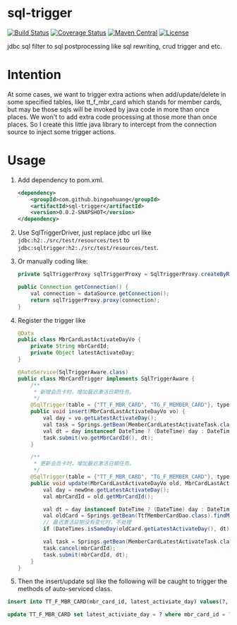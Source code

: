 # sql-trigger
[![Build Status](https://travis-ci.org/bingoohuang/sql-trigger.svg?branch=master)](https://travis-ci.org/bingoohuang/sql-trigger)
[![Coverage Status](https://coveralls.io/repos/github/bingoohuang/sql-trigger/badge.svg?branch=master)](https://coveralls.io/github/bingoohuang/sql-trigger?branch=master)
[![Maven Central](https://maven-badges.herokuapp.com/maven-central/com.github.bingoohuang/sql-trigger/badge.svg?style=flat-square)](https://maven-badges.herokuapp.com/maven-central/com.github.bingoohuang/sql-trigger/)
[![License](http://img.shields.io/:license-apache-brightgreen.svg)](http://www.apache.org/licenses/LICENSE-2.0.html)

jdbc sql filter to sql postprocessing like sql rewriting, crud trigger and etc.

# Intention
At some cases, we want to trigger extra actions when add/update/delete in some specified tables, like tt_f_mbr_card which stands for member cards, 
but may be those sqls will be invoked by java code in  more than once places. We won't to add extra code processing at those more than once places.
So I create this little java library to intercept from the connection source to inject some trigger actions.

# Usage

1. Add dependency to pom.xml.
    ```xml
    <dependency>
        <groupId>com.github.bingoohuang</groupId>
        <artifactId>sql-trigger</artifactId>
        <version>0.0.2-SNAPSHOT</version>
    </dependency>
    ``` 

1. Use SqlTriggerDriver, just replace jdbc url like `jdbc:h2:./src/test/resources/test` to `jdbc:sqltrigger:h2:./src/test/resources/test`.
1. Or manually coding like:
    ```java
    private SqlTriggerProxy sqlTriggerProxy = SqlTriggerProxy.createByRegisteredTriggerBeans();
    
    public Connection getConnection() {
        val connection = dataSource.getConnection();
        return sqlTriggerProxy.proxy(connection);
    }
    ```

1. Register the trigger like
    ```java
    @Data
    public class MbrCardLastActivateDayVo {
        private String mbrCardId;
        private Object latestActivateDay;
    }
    
    @AutoService(SqlTriggerAware.class)
    public class MbrCardTrigger implements SqlTriggerAware {
        /**
         * 新增会员卡时，增加最迟激活日期任务。
         */
        @SqlTrigger(table = {"TT_F_MBR_CARD", "TG_F_MEMBER_CARD"}, type = TriggerType.INSERT)
        public void insert(MbrCardLastActivateDayVo vo) {
            val day = vo.getLatestActivateDay();
            val task = Springs.getBean(MemberCardLatestActivateTask.class);
            val dt = day instanceof DateTime ? (DateTime) day : DateTimes.parse((String) day);
            task.submit(vo.getMbrCardId(), dt);
        }
    
        /**
         * 更新会员卡时，增加最迟激活日期任务。
         */
        @SqlTrigger(table = {"TT_F_MBR_CARD", "TG_F_MEMBER_CARD"}, type = TriggerType.UPDATE)
        public void update(MbrCardLastActivateDayVo old, MbrCardLastActivateDayVo newOne) {
            val day = newOne.getLatestActivateDay();
            val mbrCardId = old.getMbrCardId();
    
            val dt = day instanceof DateTime ? (DateTime) day : DateTimes.parse((String) day);
            val oldCard = Springs.getBean(TtfMemberCardDao.class).findMemberCard(mbrCardId);
            // 最迟激活日期没有变化时，不处理
            if (DateTimes.isSameDay(oldCard.getLatestActivateDay(), dt)) return;
    
            val task = Springs.getBean(MemberCardLatestActivateTask.class);
            task.cancel(mbrCardId);
            task.submit(mbrCardId, dt);
        }
    }
    ```

1. Then the insert/update sql like the following will be caught to trigger the methods of auto-serviced class.
```sql
insert into TT_F_MBR_CARD(mbr_card_id, latest_activiate_day) values(?, ?);

update TT_F_MBR_CARD set latest_activiate_day = ? where mbr_card_id = ?;
```  
    
